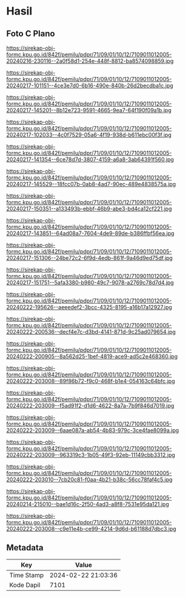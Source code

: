 # Hasil

## Foto C Plano

https://sirekap-obj-formc.kpu.go.id/842f/pemilu/pdpr/71/09/01/10/12/7109011012005-20240216-230116--2a0f58d1-254e-448f-8812-ba8574098859.jpg

https://sirekap-obj-formc.kpu.go.id/842f/pemilu/pdpr/71/09/01/10/12/7109011012005-20240217-101151--4ce3e7d0-6b16-490e-840b-26d2becdba1c.jpg

https://sirekap-obj-formc.kpu.go.id/842f/pemilu/pdpr/71/09/01/10/12/7109011012005-20240217-145201--8b12e723-9591-4665-9ea7-64f190f09a1b.jpg

https://sirekap-obj-formc.kpu.go.id/842f/pemilu/pdpr/71/09/01/10/12/7109011012005-20240217-102033--4c0f7529-05a6-4f19-938d-b611ebc00f3f.jpg

https://sirekap-obj-formc.kpu.go.id/842f/pemilu/pdpr/71/09/01/10/12/7109011012005-20240217-141354--6ce78d7d-3807-4159-a6a8-3ab64391f560.jpg

https://sirekap-obj-formc.kpu.go.id/842f/pemilu/pdpr/71/09/01/10/12/7109011012005-20240217-145529--18fcc07b-0ab8-4ad7-90ec-489e4838575a.jpg

https://sirekap-obj-formc.kpu.go.id/842f/pemilu/pdpr/71/09/01/10/12/7109011012005-20240217-150351--a133493b-ebbf-46b9-abe3-bd4ca12cf221.jpg

https://sirekap-obj-formc.kpu.go.id/842f/pemilu/pdpr/71/09/01/10/12/7109011012005-20240217-143851--64ad08a7-7604-4de9-89de-b386ffbf56ea.jpg

https://sirekap-obj-formc.kpu.go.id/842f/pemilu/pdpr/71/09/01/10/12/7109011012005-20240217-151306--24be72c2-6f9d-4edb-861f-9a46d9ed75df.jpg

https://sirekap-obj-formc.kpu.go.id/842f/pemilu/pdpr/71/09/01/10/12/7109011012005-20240217-151751--5afa3380-b980-49c7-9078-a2769c78d7d4.jpg

https://sirekap-obj-formc.kpu.go.id/842f/pemilu/pdpr/71/09/01/10/12/7109011012005-20240222-195626--aeeedef2-3bcc-4325-8195-a16b17a12927.jpg

https://sirekap-obj-formc.kpu.go.id/842f/pemilu/pdpr/71/09/01/10/12/7109011012005-20240222-200536--decf4e7c-d3bd-4141-871d-9c25ad079654.jpg

https://sirekap-obj-formc.kpu.go.id/842f/pemilu/pdpr/71/09/01/10/12/7109011012005-20240222-200905--8a562d25-1bef-4819-ace9-ad5c2e468360.jpg

https://sirekap-obj-formc.kpu.go.id/842f/pemilu/pdpr/71/09/01/10/12/7109011012005-20240222-203008--89f86b72-f9c0-468f-b1e4-054163c64bfc.jpg

https://sirekap-obj-formc.kpu.go.id/842f/pemilu/pdpr/71/09/01/10/12/7109011012005-20240222-203009--f5ad91f2-d1d6-4622-8a7a-7b9f846d7019.jpg

https://sirekap-obj-formc.kpu.go.id/842f/pemilu/pdpr/71/09/01/10/12/7109011012005-20240222-203009--6aae087a-ab54-4b83-979c-3ce4fae8099a.jpg

https://sirekap-obj-formc.kpu.go.id/842f/pemilu/pdpr/71/09/01/10/12/7109011012005-20240222-203009--963319c3-1b05-49f3-92eb-11149cbb3312.jpg

https://sirekap-obj-formc.kpu.go.id/842f/pemilu/pdpr/71/09/01/10/12/7109011012005-20240222-203010--7cb20c81-f0aa-4b21-b38c-56cc78faf4c5.jpg

https://sirekap-obj-formc.kpu.go.id/842f/pemilu/pdpr/71/09/01/10/12/7109011012005-20240214-215010--bae1d16c-2f50-4ad3-a8f8-7531e95da121.jpg

https://sirekap-obj-formc.kpu.go.id/842f/pemilu/pdpr/71/09/01/10/12/7109011012005-20240222-203008--c9e11e4b-ce99-4214-9d6d-b61188d7dbc3.jpg


## Metadata

| Key        | Value               |
| ---------- | ------------------- |
| Time Stamp | 2024-02-22 21:03:36 |
| Kode Dapil | 7101                |



